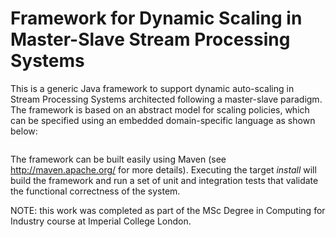 Framework for Dynamic Scaling in Master-Slave Stream Processing Systems
=======================================================================

This is a generic Java framework to support dynamic auto-scaling in Stream Processing Systems architected following a master-slave paradigm. The framework is based on an abstract model for scaling policies, which can be specified using an embedded domain-specific language as shown below:

```java

```

The framework can be built easily using Maven (see http://maven.apache.org/ for more details). Executing the target _install_ will build the framework and run a set of unit and integration tests that validate the functional correctness of the system.

NOTE: this work was completed as part of the MSc Degree in Computing for Industry course at Imperial College London.
